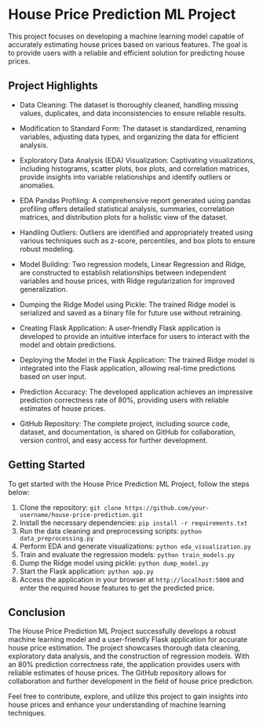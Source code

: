 # House Price Prediction ML Project

This project focuses on developing a machine learning model capable of accurately estimating house prices based on various features. The goal is to provide users with a reliable and efficient solution for predicting house prices.

## Project Highlights

- Data Cleaning: The dataset is thoroughly cleaned, handling missing values, duplicates, and data inconsistencies to ensure reliable results.

- Modification to Standard Form: The dataset is standardized, renaming variables, adjusting data types, and organizing the data for efficient analysis.

- Exploratory Data Analysis (EDA) Visualization: Captivating visualizations, including histograms, scatter plots, box plots, and correlation matrices, provide insights into variable relationships and identify outliers or anomalies.

- EDA Pandas Profiling: A comprehensive report generated using pandas profiling offers detailed statistical analysis, summaries, correlation matrices, and distribution plots for a holistic view of the dataset.

- Handling Outliers: Outliers are identified and appropriately treated using various techniques such as z-score, percentiles, and box plots to ensure robust modeling.

- Model Building: Two regression models, Linear Regression and Ridge, are constructed to establish relationships between independent variables and house prices, with Ridge regularization for improved generalization.

- Dumping the Ridge Model using Pickle: The trained Ridge model is serialized and saved as a binary file for future use without retraining.

- Creating Flask Application: A user-friendly Flask application is developed to provide an intuitive interface for users to interact with the model and obtain predictions.

- Deploying the Model in the Flask Application: The trained Ridge model is integrated into the Flask application, allowing real-time predictions based on user input.

- Prediction Accuracy: The developed application achieves an impressive prediction correctness rate of 80%, providing users with reliable estimates of house prices.

- GitHub Repository: The complete project, including source code, dataset, and documentation, is shared on GitHub for collaboration, version control, and easy access for further development.

## Getting Started

To get started with the House Price Prediction ML Project, follow the steps below:

1. Clone the repository: `git clone https://github.com/your-username/house-price-prediction.git`
2. Install the necessary dependencies: `pip install -r requirements.txt`
3. Run the data cleaning and preprocessing scripts: `python data_preprocessing.py`
4. Perform EDA and generate visualizations: `python eda_visualization.py`
5. Train and evaluate the regression models: `python train_models.py`
6. Dump the Ridge model using pickle: `python dump_model.py`
7. Start the Flask application: `python app.py`
8. Access the application in your browser at `http://localhost:5000` and enter the required house features to get the predicted price.

## Conclusion

The House Price Prediction ML Project successfully develops a robust machine learning model and a user-friendly Flask application for accurate house price estimation. The project showcases thorough data cleaning, exploratory data analysis, and the construction of regression models. With an 80% prediction correctness rate, the application provides users with reliable estimates of house prices. The GitHub repository allows for collaboration and further development in the field of house price prediction.

Feel free to contribute, explore, and utilize this project to gain insights into house prices and enhance your understanding of machine learning techniques.

